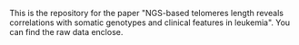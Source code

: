 This is the repository for the paper "NGS-based telomeres length reveals correlations with somatic genotypes and clinical features in leukemia". You can find the raw data enclose.
